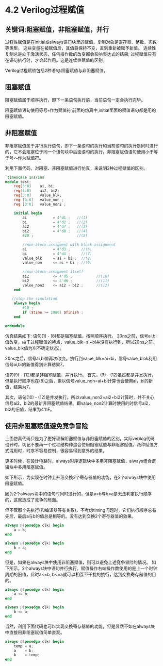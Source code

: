 # 4.2 Verilog过程赋值
## 关键词:阻塞赋值，非阻塞赋值，并行
过程性赋值是在initial或always语句块里的赋值，复制对象是寄存器、整数、实数等类型。
这些变量在被赋值后，其值将保持不变，直到重新被赋予新值。
连续性复制总是处于激活状态，任何操作数的改变都会影响表达式的结果;
过程赋值只有在语句执行时，才会起作用。这是连续性赋值的区别。

Verilog过程赋值包括2种语句:阻塞赋值与非阻塞赋值。

## 阻塞赋值
阻塞赋值属于顺序执行，即下一条语句执行前，当前语句一定会执行完毕。

阻塞赋值语句使用等号`=`作为赋值符
前面的仿真中,initial里面的赋值语句都是用的阻塞赋值。

## 非阻塞赋值
非阻塞赋值属于并行执行语句，即下一条语句的执行和当前语句的执行是同时进行的，它不会阻塞位于同一个语句块中后面语句的执行。非阻塞赋值语句使用小于等于号`<=`作为赋值符。

利用下面代码，对阻塞、非阻塞赋值进行仿真，来说明2种过程赋值的区别。

```verilog
`timescale 1ns/1ns
module test;
    reg[3:0]    ai, bi;
    reg[3:0]    ai2, bi2;
    reg[3:0]    value_blk;
    reg [3:0]   value_non ;
    reg [3:0]   value_non2 ;

    initial begin
        ai            = 4'd1 ;   //(1)
        bi            = 4'd2 ;   //(2)
        ai2           = 4'd7 ;   //(3)
        bi2           = 4'd8 ;   //(4)
        #20 ;                    //(5)
 
        //non-block-assigment with block-assignment
        ai            = 4'd3 ;     //(6)
        bi            = 4'd4 ;     //(7)
        value_blk     = ai + bi ;  //(8)
        value_non     <= ai + bi ; //(9)
 
        //non-block-assigment itself
        ai2           <= 4'd5 ;           //(10)
        bi2           <= 4'd6 ;           //(11)
        value_non2    <= ai2 + bi2 ;      //(12)
    end
 
   //stop the simulation
    always begin
        #10 ;
        if ($time >= 1000) $finish ;
    end
 
endmodule
```


仿真结果如下:
语句(1) - (8)都是阻塞赋值，按照顺序执行。
20ns之前，信号ai,bi值改变，由于过程赋值的特点，value_blk=ai+bi并没有执行到，所以20ns之前，value_blk值为X(不确定状态)。

20ns之后，信号ai,bi值再次改变。执行到value_blk=ai+bi，信号value_blok利用信号ai,bi的新值得到计算结果7。

语句(9) - (12)都是非阻塞赋值，并行执行。
首先，(9) - (12)虽然都是并发执行，但是执行顺序也在(8)之后，素以信号value_non=ai+bi计算也会使用ai，bi的新值，结果为7。

其次，语句(10) - (12)是并发执行，所以value_non2=ai2+bi2计算时，并不关心信号ai2，bi2的最新非阻塞赋值结果。即value_non2计算时使用的时信号ai2，bi2的旧值，结果为4'hF。

## 使用非阻塞赋值避免竞争冒险
上面仿真代码只是为了更好理解阻塞赋值与非阻塞赋值的区别。实际verilog代码设计时，切记不要再一个过程结构种混合使用阻塞赋值与非阻塞赋值。两种赋值方式混用时，时序不容易控制，很容易得到意外的结果。

更多时候，在设计电路时，always时序逻辑块中多用非阻塞赋值，always组合逻辑块中多用阻塞赋值。

如下所示，为实现在时钟上升沿交换2个寄存器值的功能，在2个always块中使用阻塞赋值。

因为2个always块中的语句时同时进行的，但是a=b与b=a是无法判定执行顺序的，这就造成了竞争的局面。

但不管那个先执行(和编译器等有关系)，不考虑timing问题时，它们执行顺序总有先后，最后a与b的值总是相等的。没有达到交换2个寄存器值的效果。

```verilog
always @(posedge clk) begin
    a = b;
end

always @(posedge clk) begin
    b = a;
end
```

但是，如果在always块中使用非阻塞赋值，则可以避免上述竞争冒险的情况。
如下所示，2个always块中语句并行执行，赋值操作右端操作数使用的是上一个时钟周期的旧值，此时a<=b, b<=a就可以相互不干扰的执行，达到交换寄存器值的目的。

```verilog
always @(posedge clk) begin
    a <= b;
end

always @(posedge clk) begin
    b <= a;
end
```

当然，利用下面代码也可以实现交换寄存器值的功能，但是显然不如在always块中直接用非阻塞赋值简单直观。

```verilog
always @(posedge clk) begin
    temp = a;
    a    = b;
    b    = temp;
end
```
